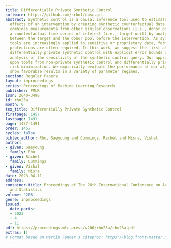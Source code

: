 ```yaml
---
title: Differentially Private Synthetic Control
software: https://github.com/srho1/dpsc.git
abstract: Synthetic control is a causal inference tool used to estimate the treatment
  effects of an intervention by creating synthetic counterfactual data. This approach
  combines measurements from other similar observations (i.e., donor pool) to predict
  a counterfactual time series of interest (i.e., target unit) by analyzing the relationship
  between the target and the donor pool before the intervention. As synthetic control
  tools are increasingly applied to sensitive or proprietary data, formal privacy
  protections are often required. In this work, we suggest the first algorithms for
  differentially private synthetic control with explicit error bounds based on the
  analysis of the sensitivity of the synthetic control query. Our approach builds
  upon tools from non-private synthetic control and differentially private empirical
  risk minimization. We empirically evaluate the performance of our algorithms and
  show favorable results in a variety of parameter regimes.
section: Regular Papers
layout: inproceedings
series: Proceedings of Machine Learning Research
publisher: PMLR
issn: 2640-3498
id: rho23a
month: 0
tex_title: Differentially Private Synthetic Control
firstpage: 1457
lastpage: 1491
page: 1457-1491
order: 1457
cycles: false
bibtex_author: Rho, Saeyoung and Cummings, Rachel and Misra, Vishal
author:
- given: Saeyoung
  family: Rho
- given: Rachel
  family: Cummings
- given: Vishal
  family: Misra
date: 2023-04-11
address:
container-title: Proceedings of The 26th International Conference on Artificial Intelligence
  and Statistics
volume: '206'
genre: inproceedings
issued:
  date-parts:
  - 2023
  - 4
  - 11
pdf: https://proceedings.mlr.press/v206/rho23a/rho23a.pdf
extras: []
# Format based on Martin Fenner's citeproc: https://blog.front-matter.io/posts/citeproc-yaml-for-bibliographies/
---
```

